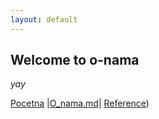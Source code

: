 ```yaml
---
layout: default
---
```


## Welcome to o-nama

_yay_

[Pocetna](./index.md) |[O_nama.md](#)| [Reference](./reference.md))
